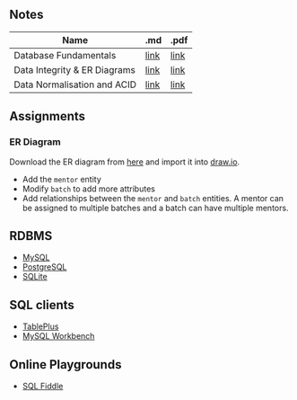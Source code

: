 ## Notes
<!-- Table with .md and .pdf links -->
| Name                         | .md                                       | .pdf                                       |
| ---------------------------- | ----------------------------------------- | ------------------------------------------ |
| Database Fundamentals        | [link](notes/01-database-fundamentals.md) | [link](notes/01-database-fundamentals.pdf) |
| Data Integrity & ER Diagrams | [link](notes/02-integrity-er-diagram.md)  | [link](notes/02-integrity-er-diagram.pdf)  |
| Data Normalisation and ACID  | [link](notes/03-normalisation-acid.md)    | [link](notes/03-normalisation-acid.pdf)    |


## Assignments

### ER Diagram
Download the ER diagram from [here](media/student-er.drawio) and import it into [draw.io](https://www.draw.io/).

* Add the `mentor` entity
* Modify `batch` to add more attributes
* Add relationships between the `mentor` and `batch` entities. A mentor can be assigned to multiple batches and a batch can have multiple mentors.


## RDBMS
* [MySQL](https://www.mysql.com/)
* [PostgreSQL](https://www.postgresql.org/)
* [SQLite](https://www.sqlite.org/)

## SQL clients
* [TablePlus](https://www.tableplus.com/)
* [MySQL Workbench](https://www.mysql.com/products/workbench/)

## Online Playgrounds
* [SQL Fiddle](http://sqlfiddle.com/)
